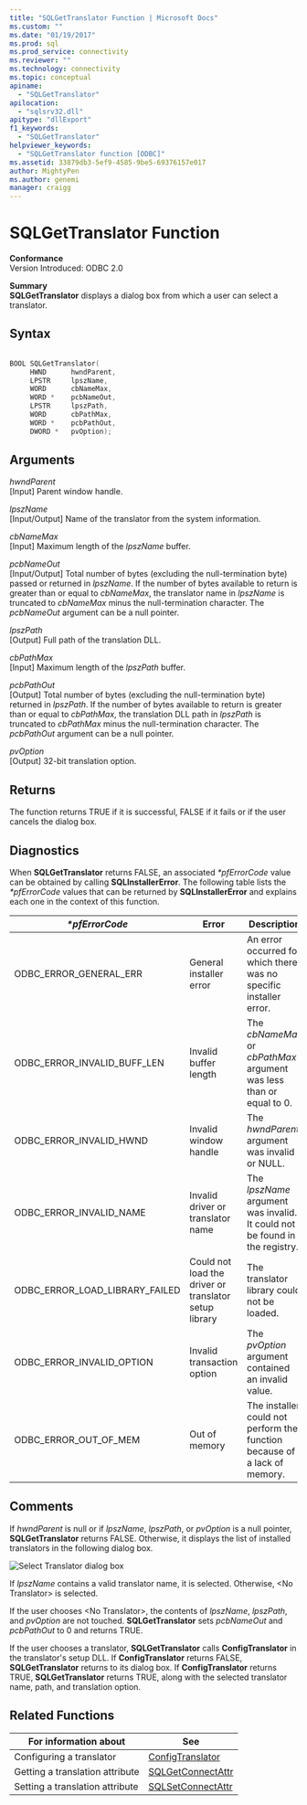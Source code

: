 ```yaml
---
title: "SQLGetTranslator Function | Microsoft Docs"
ms.custom: ""
ms.date: "01/19/2017"
ms.prod: sql
ms.prod_service: connectivity
ms.reviewer: ""
ms.technology: connectivity
ms.topic: conceptual
apiname: 
  - "SQLGetTranslator"
apilocation: 
  - "sqlsrv32.dll"
apitype: "dllExport"
f1_keywords: 
  - "SQLGetTranslator"
helpviewer_keywords: 
  - "SQLGetTranslator function [ODBC]"
ms.assetid: 33879db3-5ef9-4585-9be5-69376157e017
author: MightyPen
ms.author: genemi
manager: craigg
---
```

# SQLGetTranslator Function
**Conformance**  
 Version Introduced: ODBC 2.0  
  
 **Summary**  
 **SQLGetTranslator** displays a dialog box from which a user can select a translator.  
  
## Syntax  
  
```cpp  
  
BOOL SQLGetTranslator(  
     HWND      hwndParent,  
     LPSTR     lpszName,  
     WORD      cbNameMax,  
     WORD *    pcbNameOut,  
     LPSTR     lpszPath,  
     WORD      cbPathMax,  
     WORD *    pcbPathOut,  
     DWORD *   pvOption);  
```  
  
## Arguments  
 *hwndParent*  
 [Input] Parent window handle.  
  
 *lpszName*  
 [Input/Output] Name of the translator from the system information.  
  
 *cbNameMax*  
 [Input] Maximum length of the *lpszName* buffer.  
  
 *pcbNameOut*  
 [Input/Output] Total number of bytes (excluding the null-termination byte) passed or returned in *lpszName*. If the number of bytes available to return is greater than or equal to *cbNameMax*, the translator name in *lpszName* is truncated to *cbNameMax* minus the null-termination character. The *pcbNameOut* argument can be a null pointer.  
  
 *lpszPath*  
 [Output] Full path of the translation DLL.  
  
 *cbPathMax*  
 [Input] Maximum length of the *lpszPath* buffer.  
  
 *pcbPathOut*  
 [Output] Total number of bytes (excluding the null-termination byte) returned in *lpszPath*. If the number of bytes available to return is greater than or equal to *cbPathMax*, the translation DLL path in *lpszPath* is truncated to *cbPathMax* minus the null-termination character. The *pcbPathOut* argument can be a null pointer.  
  
 *pvOption*  
 [Output] 32-bit translation option.  
  
## Returns  
 The function returns TRUE if it is successful, FALSE if it fails or if the user cancels the dialog box.  
  
## Diagnostics  
 When **SQLGetTranslator** returns FALSE, an associated *\*pfErrorCode* value can be obtained by calling **SQLInstallerError**. The following table lists the *\*pfErrorCode* values that can be returned by **SQLInstallerError** and explains each one in the context of this function.  
  
|*\*pfErrorCode*|Error|Description|  
|---------------------|-----------|-----------------|  
|ODBC_ERROR_GENERAL_ERR|General installer error|An error occurred for which there was no specific installer error.|  
|ODBC_ERROR_INVALID_BUFF_LEN|Invalid buffer length|The *cbNameMax* or *cbPathMax* argument was less than or equal to 0.|  
|ODBC_ERROR_INVALID_HWND|Invalid window handle|The *hwndParent* argument was invalid or NULL.|  
|ODBC_ERROR_INVALID_NAME|Invalid driver or translator name|The *lpszName* argument was invalid. It could not be found in the registry.|  
|ODBC_ERROR_LOAD_LIBRARY_FAILED|Could not load the driver or translator  setup library|The translator library could not be loaded.|  
|ODBC_ERROR_INVALID_OPTION|Invalid transaction option|The *pvOption* argument contained an invalid value.|  
|ODBC_ERROR_OUT_OF_MEM|Out of memory|The installer could not perform the function because of a lack of memory.|  
  
## Comments  
 If *hwndParent* is null or if *lpszName*, *lpszPath*, or *pvOption* is a null pointer, **SQLGetTranslator** returns FALSE. Otherwise, it displays the list of installed translators in the following dialog box.  
  
 ![Select Translator dialog box](../../../odbc/reference/syntax/media/ch23j.gif "CH23J")  
  
 If *lpszName* contains a valid translator name, it is selected. Otherwise, \<No Translator> is selected.  
  
 If the user chooses \<No Translator>, the contents of *lpszName*, *lpszPath*, and *pvOption* are not touched. **SQLGetTranslator** sets *pcbNameOut* and *pcbPathOut* to 0 and returns TRUE.  
  
 If the user chooses a translator, **SQLGetTranslator** calls **ConfigTranslator** in the translator's setup DLL. If **ConfigTranslator** returns FALSE, **SQLGetTranslator** returns to its dialog box. If **ConfigTranslator** returns TRUE, **SQLGetTranslator** returns TRUE, along with the selected translator name, path, and translation option.  
  
## Related Functions  
  
|For information about|See|  
|---------------------------|---------|  
|Configuring a translator|[ConfigTranslator](../../../odbc/reference/syntax/configtranslator-function.md)|  
|Getting a translation attribute|[SQLGetConnectAttr](../../../odbc/reference/syntax/sqlgetconnectattr-function.md)|  
|Setting a translation attribute|[SQLSetConnectAttr](../../../odbc/reference/syntax/sqlsetconnectattr-function.md)|

